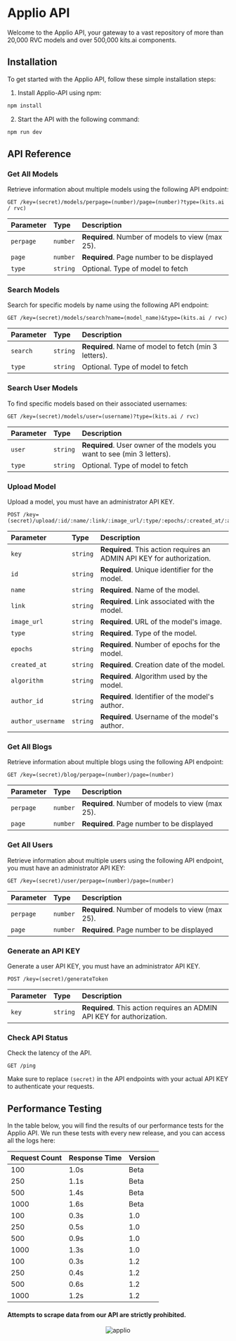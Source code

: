 # Applio API

Welcome to the Applio API, your gateway to a vast repository of more than 20,000 RVC models and over 500,000 kits.ai components.


## Installation

To get started with the Applio API, follow these simple installation steps:

1. Install Applio-API using npm:

```bash
npm install
```

2. Start the API with the following command:

```bash
npm run dev
```

## API Reference

### Get All Models

Retrieve information about multiple models using the following API endpoint:

```http
GET /key=(secret)/models/perpage=(number)/page=(number)?type=(kits.ai / rvc)
```

| Parameter  | Type     | Description                            |
| :--------- | :------- | :------------------------------------- |
| `perpage`  | `number` | **Required**. Number of models to view (max 25). |
| `page`  | `number` | **Required**. Page number to be displayed |
| `type`  | `string` | Optional. Type of model to fetch |



### Search Models

Search for specific models by name using the following API endpoint:

```http
GET /key=(secret)/models/search?name=(model_name)&type=(kits.ai / rvc)
```

| Parameter | Type     | Description                       |
| :-------- | :------- | :-------------------------------- |
| `search`      | `string` | **Required**. Name of model to fetch (min 3 letters). |
| `type`      | `string` | Optional. Type of model to fetch |



### Search User Models

To find specific models based on their associated usernames:

```http
GET /key=(secret)/models/user=(username)?type=(kits.ai / rvc)
```

| Parameter  | Type     | Description                            |
| :--------- | :------- | :------------------------------------- |
| `user`  | `string` | **Required**. User owner of the models you want to see (min 3 letters).  |
| `type`      | `string` | Optional. Type of model to fetch |


### Upload Model

Upload a model, you must have an administrator API KEY.

```http
POST /key=(secret)/upload/:id/:name/:link/:image_url/:type/:epochs/:created_at/:algorithm/:author_id/:author_username
```

| Parameter  | Type     | Description                            |
| :--------- | :------- | :------------------------------------- |
| `key`  | `string` | **Required**. This action requires an ADMIN API KEY for authorization. |
| `id` | `string` | **Required**. Unique identifier for the model. |
| `name` | `string` | **Required**. Name of the model. |
| `link` | `string` | **Required**. Link associated with the model. |
| `image_url` | `string` | **Required**. URL of the model's image. |
| `type` | `string` | **Required**. Type of the model. |
| `epochs` | `string` | **Required**. Number of epochs for the model. |
| `created_at` | `string` | **Required**. Creation date of the model. |
| `algorithm` | `string` | **Required**. Algorithm used by the model. |
| `author_id` | `string` | **Required**. Identifier of the model's author. |
| `author_username` | `string` | **Required**. Username of the model's author. |


### Get All Blogs

Retrieve information about multiple blogs using the following API endpoint:

```http
GET /key=(secret)/blog/perpage=(number)/page=(number)
```

| Parameter  | Type     | Description                            |
| :--------- | :------- | :------------------------------------- |
| `perpage`  | `number` | **Required**. Number of models to view (max 25). |
| `page`  | `number` | **Required**. Page number to be displayed |


### Get All Users

Retrieve information about multiple users using the following API endpoint, you must have an administrator API KEY:

```http
GET /key=(secret)/user/perpage=(number)/page=(number)
```

| Parameter  | Type     | Description                            |
| :--------- | :------- | :------------------------------------- |
| `perpage`  | `number` | **Required**. Number of models to view (max 25). |
| `page`  | `number` | **Required**. Page number to be displayed |


### Generate an API KEY

Generate a user API KEY, you must have an administrator API KEY.

```http
POST /key=(secret)/generateToken
```

| Parameter  | Type     | Description                            |
| :--------- | :------- | :------------------------------------- |
| `key`  | `string` | **Required**. This action requires an ADMIN API KEY for authorization. |


### Check API Status

Check the latency of the API.

```http
GET /ping
```

Make sure to replace `(secret)` in the API endpoints with your actual API KEY to authenticate your requests.


## Performance Testing

In the table below, you will find the results of our performance tests for the Applio API. We run these tests with every new release, and you can access all the logs here:


| Request Count | Response Time | Version          |
| ------------- | ------------------------| -----------------|
| 100           | 1.0s                      | Beta      |
| 250           | 1.1s                      | Beta      |
| 500           | 1.4s                      | Beta      |
| 1000          | 1.6s                      | Beta    |
| 100           | 0.3s                      | 1.0     |
| 250           | 0.5s                      | 1.0        |
| 500           | 0.9s                      | 1.0       |
| 1000          | 1.3s                      | 1.0      |
| 100           | 0.3s                      | 1.2     |
| 250           | 0.4s                      | 1.2        |
| 500           | 0.6s                      | 1.2       |
| 1000          | 1.2s                      | 1.2      |


#### Attempts to scrape data from our API are strictly prohibited.

<p align="center">
    <img src="https://docs.applio.org/assets/applio_banner.png" alt="applio" />
</p>



